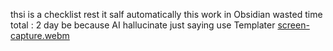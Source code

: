 thsi is a checklist rest it salf automatically
this work in Obsidian
wasted time total : 2 day be because AI hallucinate just saying use Templater
[screen-capture.webm](https://github.com/user-attachments/assets/b41dfdb9-5b5c-483a-9bcd-f5f7a548e21b)

